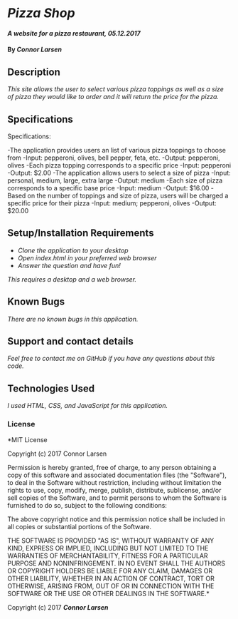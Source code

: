 # _Pizza Shop_

#### _A website for a pizza restaurant, 05.12.2017_

#### By _**Connor Larsen**_

## Description

_This site allows the user to select various pizza toppings as well as a size of pizza they would like to order and it will return the price for the pizza._

## Specifications

Specifications:

-The application provides users an list of various pizza toppings to choose from
  -Input: pepperoni, olives, bell pepper, feta, etc.
  -Output: pepperoni, olives
-Each pizza topping corresponds to a specific price
  -Input: pepperoni
  -Output: $2.00
-The application allows users to select a size of pizza
  -Input: personal, medium, large, extra large
  -Output: medium
-Each size of pizza corresponds to a specific base price
  -Input: medium
  -Output: $16.00
-Based on the number of toppings and size of pizza, users will be charged a specific price for their pizza
  -Input: medium; pepperoni, olives
  -Output: $20.00

## Setup/Installation Requirements

* _Clone the application to your desktop_
* _Open index.html in your preferred web browser_
* _Answer the question and have fun!_

_This requires a desktop and a web browser._

## Known Bugs

_There are no known bugs in this application._

## Support and contact details

_Feel free to contact me on GitHub if you have any questions about this code._

## Technologies Used

_I used HTML, CSS, and JavaScript for this application._

### License

*MIT License

Copyright (c) 2017 Connor Larsen

Permission is hereby granted, free of charge, to any person obtaining a copy of this software and associated documentation files (the "Software"), to deal in the Software without restriction, including without limitation the rights to use, copy, modify, merge, publish, distribute, sublicense, and/or sell copies of the Software, and to permit persons to whom the Software is furnished to do so, subject to the following conditions:

The above copyright notice and this permission notice shall be included in all copies or substantial portions of the Software.

THE SOFTWARE IS PROVIDED "AS IS", WITHOUT WARRANTY OF ANY KIND, EXPRESS OR IMPLIED, INCLUDING BUT NOT LIMITED TO THE WARRANTIES OF MERCHANTABILITY, FITNESS FOR A PARTICULAR PURPOSE AND NONINFRINGEMENT. IN NO EVENT SHALL THE AUTHORS OR COPYRIGHT HOLDERS BE LIABLE FOR ANY CLAIM, DAMAGES OR OTHER LIABILITY, WHETHER IN AN ACTION OF CONTRACT, TORT OR OTHERWISE, ARISING FROM, OUT OF OR IN CONNECTION WITH THE SOFTWARE OR THE USE OR OTHER DEALINGS IN THE SOFTWARE.*

Copyright (c) 2017 **_Connor Larsen_**
